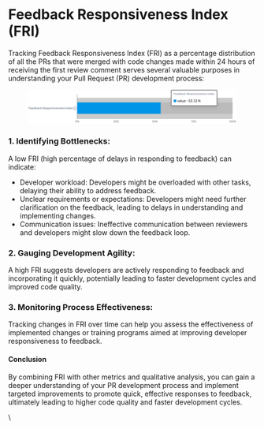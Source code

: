 # Feedback Responsiveness Index (FRI)

Tracking Feedback Responsiveness Index (FRI) as a percentage distribution of all the PRs that were merged with code changes made within 24 hours of receiving the first review comment serves several valuable purposes in understanding your Pull Request (PR) development process:

<figure><img src="../../../.gitbook/assets/image (9).png" alt=""><figcaption></figcaption></figure>

### 1. Identifying Bottlenecks:&#x20;

A low FRI (high percentage of delays in responding to feedback) can indicate:

* Developer workload: Developers might be overloaded with other tasks, delaying their ability to address feedback.
* Unclear requirements or expectations: Developers might need further clarification on the feedback, leading to delays in understanding and implementing changes.
* Communication issues: Ineffective communication between reviewers and developers might slow down the feedback loop.

### 2. Gauging Development Agility:&#x20;

A high FRI suggests developers are actively responding to feedback and incorporating it quickly, potentially leading to faster development cycles and improved code quality.

### 3. Monitoring Process Effectiveness:&#x20;

Tracking changes in FRI over time can help you assess the effectiveness of implemented changes or training programs aimed at improving developer responsiveness to feedback.

#### Conclusion

By combining FRI with other metrics and qualitative analysis, you can gain a deeper understanding of your PR development process and implement targeted improvements to promote quick, effective responses to feedback, ultimately leading to higher code quality and faster development cycles.



\
